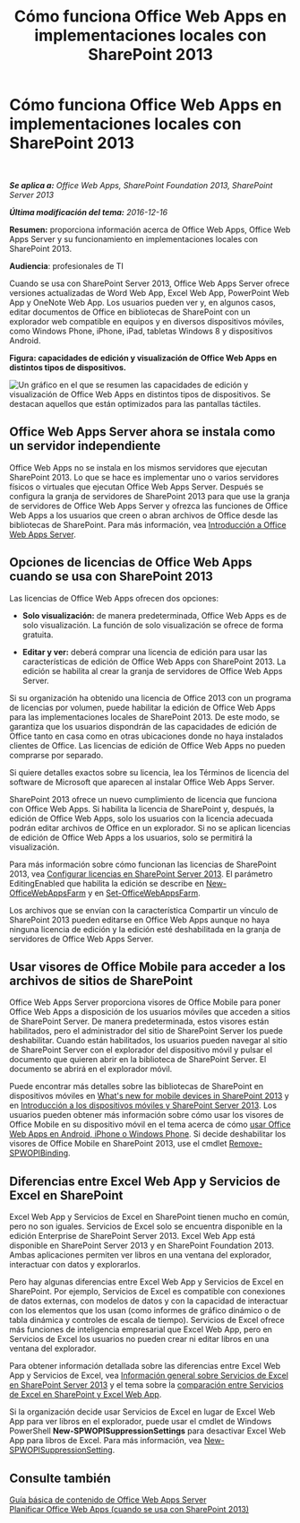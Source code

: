 ﻿---
title: Cómo funciona Office Web Apps en implementaciones locales con SharePoint 2013
TOCTitle: Office Web Apps en implementaciones locales con SharePoint 2013
ms:assetid: 8480064e-14a4-4b46-ad6b-0c836b192af2
ms:mtpsurl: https://technet.microsoft.com/es-es/library/Ff431685(v=office.15)
ms:contentKeyID: 48793531
ms.date: 01/30/2018
mtps_version: v=office.15
ms.translationtype: HT
---

# Cómo funciona Office Web Apps en implementaciones locales con SharePoint 2013

 

_**Se aplica a:** Office Web Apps, SharePoint Foundation 2013, SharePoint Server 2013_

_**Última modificación del tema:** 2016-12-16_

**Resumen:** proporciona información acerca de Office Web Apps, Office Web Apps Server y su funcionamiento en implementaciones locales con SharePoint 2013.

**Audiencia**: profesionales de TI

Cuando se usa con SharePoint Server 2013, Office Web Apps Server ofrece versiones actualizadas de Word Web App, Excel Web App, PowerPoint Web App y OneNote Web App. Los usuarios pueden ver y, en algunos casos, editar documentos de Office en bibliotecas de SharePoint con un explorador web compatible en equipos y en diversos dispositivos móviles, como Windows Phone, iPhone, iPad, tabletas Windows 8 y dispositivos Android.


**Figura: capacidades de edición y visualización de Office Web Apps en distintos tipos de dispositivos.**

![Un gráfico en el que se resumen las capacidades de edición y visualización de Office Web Apps en distintos tipos de dispositivos. Se destacan aquellos que están optimizados para las pantallas táctiles.](images/Ff431685.8bf76669-f511-4e02-8ed3-d658e9e746f0(Office.15).gif "Un gráfico en el que se resumen las capacidades de edición y visualización de Office Web Apps en distintos tipos de dispositivos. Se destacan aquellos que están optimizados para las pantallas táctiles.")

## Office Web Apps Server ahora se instala como un servidor independiente

Office Web Apps no se instala en los mismos servidores que ejecutan SharePoint 2013. Lo que se hace es implementar uno o varios servidores físicos o virtuales que ejecutan Office Web Apps Server. Después se configura la granja de servidores de SharePoint 2013 para que use la granja de servidores de Office Web Apps Server y ofrezca las funciones de Office Web Apps a los usuarios que creen o abran archivos de Office desde las bibliotecas de SharePoint. Para más información, vea [Introducción a Office Web Apps Server](office-web-apps-server-overview.md).

## Opciones de licencias de Office Web Apps cuando se usa con SharePoint 2013

Las licencias de Office Web Apps ofrecen dos opciones:

  - **Solo visualización:** de manera predeterminada, Office Web Apps es de solo visualización. La función de solo visualización se ofrece de forma gratuita.

  - **Editar y ver:** deberá comprar una licencia de edición para usar las características de edición de Office Web Apps con SharePoint 2013. La edición se habilita al crear la granja de servidores de Office Web Apps Server.

Si su organización ha obtenido una licencia de Office 2013 con un programa de licencias por volumen, puede habilitar la edición de Office Web Apps para las implementaciones locales de SharePoint 2013. De este modo, se garantiza que los usuarios dispondrán de las capacidades de edición de Office tanto en casa como en otras ubicaciones donde no haya instalados clientes de Office. Las licencias de edición de Office Web Apps no pueden comprarse por separado.

Si quiere detalles exactos sobre su licencia, lea los Términos de licencia del software de Microsoft que aparecen al instalar Office Web Apps Server.

SharePoint 2013 ofrece un nuevo cumplimiento de licencia que funciona con Office Web Apps. Si habilita la licencia de SharePoint y, después, la edición de Office Web Apps, solo los usuarios con la licencia adecuada podrán editar archivos de Office en un explorador. Si no se aplican licencias de edición de Office Web Apps a los usuarios, solo se permitirá la visualización.

Para más información sobre cómo funcionan las licencias de SharePoint 2013, vea [Configurar licencias en SharePoint Server 2013](https://technet.microsoft.com/es-es/library/jj219627\(v=office.15\)). El parámetro EditingEnabled que habilita la edición se describe en [New-OfficeWebAppsFarm](https://docs.microsoft.com/en-us/powershell/module/officewebapps/new-officewebappsfarm?view=officewebapps-ps) y en [Set-OfficeWebAppsFarm](https://docs.microsoft.com/en-us/powershell/module/officewebapps/set-officewebappsfarm?view=officewebapps-ps).

Los archivos que se envían con la característica Compartir un vínculo de SharePoint 2013 pueden editarse en Office Web Apps aunque no haya ninguna licencia de edición y la edición esté deshabilitada en la granja de servidores de Office Web Apps Server.

## Usar visores de Office Mobile para acceder a los archivos de sitios de SharePoint

Office Web Apps Server proporciona visores de Office Mobile para poner Office Web Apps a disposición de los usuarios móviles que acceden a sitios de SharePoint Server. De manera predeterminada, estos visores están habilitados, pero el administrador del sitio de SharePoint Server los puede deshabilitar. Cuando están habilitados, los usuarios pueden navegar al sitio de SharePoint Server con el explorador del dispositivo móvil y pulsar el documento que quieren abrir en la biblioteca de SharePoint Server. El documento se abrirá en el explorador móvil.

Puede encontrar más detalles sobre las bibliotecas de SharePoint en dispositivos móviles en [What's new for mobile devices in SharePoint 2013](https://technet.microsoft.com/es-es/library/fp161352\(v=office.15\)) y en [Introducción a los dispositivos móviles y SharePoint Server 2013](https://technet.microsoft.com/es-es/library/fp161351\(v=office.15\)). Los usuarios pueden obtener más información sobre cómo usar los visores de Office Mobile en su dispositivo móvil en el tema acerca de cómo [usar Office Web Apps en Android, iPhone o Windows Phone](http://office.microsoft.com/es-es/web-apps-help/usar-office-web-apps-en-android-iphone-o-windows-phone-ha010389583.aspx). Si decide deshabilitar los visores de Office Mobile en SharePoint 2013, use el cmdlet [Remove-SPWOPIBinding](https://docs.microsoft.com/en-us/powershell/module/sharepoint-server/Remove-SPWOPIBinding?view=sharepoint-ps).

## Diferencias entre Excel Web App y Servicios de Excel en SharePoint

Excel Web App y Servicios de Excel en SharePoint tienen mucho en común, pero no son iguales. Servicios de Excel solo se encuentra disponible en la edición Enterprise de SharePoint Server 2013. Excel Web App está disponible en SharePoint Server 2013 y en SharePoint Foundation 2013. Ambas aplicaciones permiten ver libros en una ventana del explorador, interactuar con datos y explorarlos.

Pero hay algunas diferencias entre Excel Web App y Servicios de Excel en SharePoint. Por ejemplo, Servicios de Excel es compatible con conexiones de datos externas, con modelos de datos y con la capacidad de interactuar con los elementos que los usan (como informes de gráfico dinámico o de tabla dinámica y controles de escala de tiempo). Servicios de Excel ofrece más funciones de inteligencia empresarial que Excel Web App, pero en Servicios de Excel los usuarios no pueden crear ni editar libros en una ventana del explorador.

Para obtener información detallada sobre las diferencias entre Excel Web App y Servicios de Excel, vea [Información general sobre Servicios de Excel en SharePoint Server 2013](https://technet.microsoft.com/es-es/library/ee424405\(v=office.15\)) y el tema sobre la [comparación entre Servicios de Excel en SharePoint y Excel Web App](http://office.microsoft.com/es-es/comparing-excel-services-in-sharepoint-to-excel-web-app-ha102832426.aspx).

Si la organización decide usar Servicios de Excel en lugar de Excel Web App para ver libros en el explorador, puede usar el cmdlet de Windows PowerShell **New-SPWOPISuppressionSettings** para desactivar Excel Web App para libros de Excel. Para más información, vea [New-SPWOPISuppressionSetting](https://docs.microsoft.com/en-us/powershell/module/sharepoint-server/New-SPWOPISuppressionSetting?view=sharepoint-ps).

## Consulte también


[Guía básica de contenido de Office Web Apps Server](content-roadmap-for-office-web-apps-server.md)  
[Planificar Office Web Apps (cuando se usa con SharePoint 2013)](plan-office-web-apps-used-with-sharepoint-2013.md)  
  

[](plan-office-web-apps-used-with-sharepoint-2013.md)


